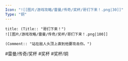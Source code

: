 ```yaml
---
Icon: "![[图片/游戏攻略/雷曼/传奇/奖杯/哥们下来！.png|30]]"
Type: "铜"
---
```

```ad-common-bronze-trophy
title: (Title:: "哥们下来！")
![[图片/游戏攻略/雷曼/传奇/奖杯/哥们下来！.png|100]]

(Comment:: "站在敌人头顶上直到他要攻击你。")
```

#雷曼/传奇/奖杯 #奖杯 #奖杯/铜
